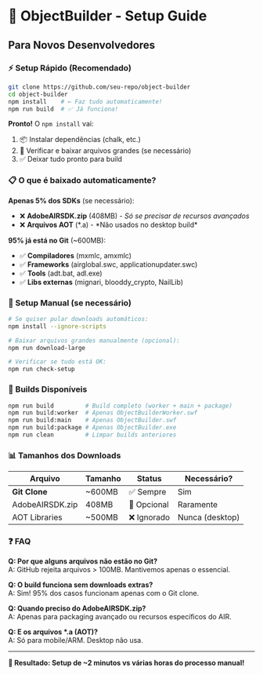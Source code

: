# 🚀 ObjectBuilder - Setup Guide

## Para Novos Desenvolvedores

### ⚡ Setup Rápido (Recomendado)

```bash
git clone https://github.com/seu-repo/object-builder
cd object-builder
npm install    # ← Faz tudo automaticamente!
npm run build  # ✅ Já funciona!
```

**Pronto!** O `npm install` vai:

1. 📦 Instalar dependências (chalk, etc.)
2. 🔽 Verificar e baixar arquivos grandes (se necessário)
3. ✅ Deixar tudo pronto para build

### 📋 O que é baixado automaticamente?

**Apenas 5% dos SDKs** (se necessário):

- ❌ **AdobeAIRSDK.zip** (408MB) - _Só se precisar de recursos avançados_
- ❌ **Arquivos AOT** (*.a) - *Não usados no desktop build\*

**95% já está no Git** (~600MB):

- ✅ **Compiladores** (mxmlc, amxmlc)
- ✅ **Frameworks** (airglobal.swc, applicationupdater.swc)
- ✅ **Tools** (adt.bat, adl.exe)
- ✅ **Libs externas** (mignari, blooddy_crypto, NailLib)

### 🔧 Setup Manual (se necessário)

```bash
# Se quiser pular downloads automáticos:
npm install --ignore-scripts

# Baixar arquivos grandes manualmente (opcional):
npm run download-large

# Verificar se tudo está OK:
npm run check-setup
```

### 🎯 Builds Disponíveis

```bash
npm run build         # Build completo (worker + main + package)
npm run build:worker  # Apenas ObjectBuilderWorker.swf
npm run build:main    # Apenas ObjectBuilder.swf
npm run build:package # Apenas ObjectBuilder.exe
npm run clean         # Limpar builds anteriores
```

### 📊 Tamanhos dos Downloads

| Arquivo         | Tamanho | Status      | Necessário?     |
| --------------- | ------- | ----------- | --------------- |
| **Git Clone**   | ~600MB  | ✅ Sempre   | Sim             |
| AdobeAIRSDK.zip | 408MB   | 🔄 Opcional | Raramente       |
| AOT Libraries   | ~500MB  | ❌ Ignorado | Nunca (desktop) |

### ❓ FAQ

**Q: Por que alguns arquivos não estão no Git?**  
A: GitHub rejeita arquivos > 100MB. Mantivemos apenas o essencial.

**Q: O build funciona sem downloads extras?**  
A: Sim! 95% dos casos funcionam apenas com o Git clone.

**Q: Quando preciso do AdobeAIRSDK.zip?**  
A: Apenas para packaging avançado ou recursos específicos do AIR.

**Q: E os arquivos \*.a (AOT)?**  
A: Só para mobile/ARM. Desktop não usa.

---

**🎉 Resultado: Setup de ~2 minutos vs várias horas do processo manual!**
